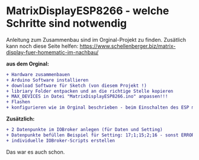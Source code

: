 # MatrixDisplayESP8266 - welche Schritte sind notwendig

Anleitung zum Zusammenbau sind im Orginal-Projekt zu finden. Zusätlich kann noch diese Seite helfen: https://www.schellenberger.biz/matrix-display-fuer-homematic-im-nachbau/

**aus dem Orginal:**
```diff
+ Hardware zusammenbauen
+ Arduino Software installieren
+ download Software für Sketch (von diesem Projekt !)
+ libriary Folder entpacken und an die richtige Stelle kopieren
+ MAX_DEVICES in Datei "MatrixDisplayESP8266.ino" anpassen!!!
+ Flashen 
+ konfigurieren wie im Orginal beschrieben - beim Einschalten des ESP muss einer der Tasten  gedrückt werden (mit GND überbrücken falls keine Taster vorhanden)
```

**Zusätzlich:**
```diff
+ 2 Datenpunkte im IOBroker anlegen (für Daten und Setting) 
+ Datenpunkte befüllen Beispiel für Setting: 17;1;15;2;16 - sonst ERROR Message auf Display zu sehen
+ individuelle IOBroker-Scripts erstellen
```
Das war es auch schon.
